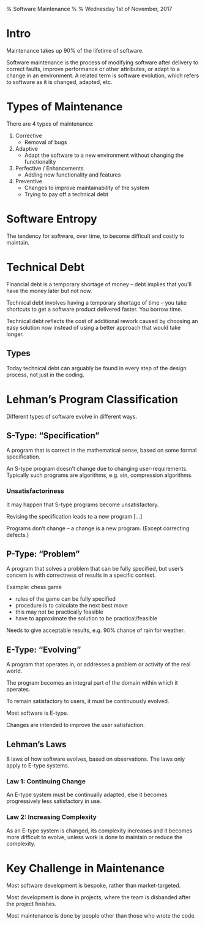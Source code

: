 % Software Maintenance
%
% Wednesday 1st of November, 2017

# Intro

Maintenance takes up 90% of the lifetime of software.

Software maintenance is the process of modifying software after delivery to correct faults, improve performance or other attributes, or adapt to a change in an environment. A related term is software evolution, which refers to software as it is changed, adapted, etc.

# Types of Maintenance

There are 4 types of maintenance:

1. Corrective
    - Removal of bugs
2. Adaptive
    - Adapt the software to a new environment without changing the functionality
3. Perfective / Enhancements
    - Adding new functionality and features
4. Preventive
    - Changes to improve maintainability of the system
    - Trying to pay off a technical debt

# Software Entropy

The tendency for software, over time, to become difficult and costly to maintain.

# Technical Debt

Financial debt is a temporary shortage of money – debt implies that you’ll have the money later but not now.

Technical debt involves having a temporary shortage of time – you take shortcuts to get a software product delivered faster. You borrow time.

Technical debt reflects the cost of additional rework caused by choosing an easy solution now instead of using a better approach that would take longer.

## Types

Today technical debt can arguably be found in every step of the design process, not just in the coding.

# Lehman’s Program Classification

Different types of software evolve in different ways.

## S-Type: “Specification”

A program that is correct in the mathematical sense, based on some formal specification.

An S-type program doesn’t change due to changing user-requirements. Typically such programs are algorithms, e.g. sin, compression algorithms.

### Unsatisfactoriness

It may happen that S-type programs become unsatisfactory.

Revising the specification leads to a new program […]

Programs don’t change – a change is a new program. (Except correcting defects.)

## P-Type: “Problem”

A program that solves a problem that can be fully specified, but user’s concern is with correctness of results in a specific context.

Example: chess game

- rules of the game can be fully specified
- procedure is to calculate the next best move
- this may not be practically feasible
- have to approximate the solution to be practical/feasible

Needs to give acceptable results, e.g. 90% chance of rain for weather.

## E-Type: “Evolving”

A program that operates in, or addresses a problem or activity of the real world.

The program becomes an integral part of the domain within which it operates.

To remain satisfactory to users, it must be continuously evolved.

Most software is E-type.

Changes are intended to improve the user satisfaction.

## Lehman’s Laws

8 laws of how software evolves, based on observations. The laws only apply to E-type systems.

### Law 1: Continuing Change

An E-type system must be continually adapted, else it becomes progressively less satisfactory in use.

### Law 2: Increasing Complexity

As an E-type system is changed, its complexity increases and it becomes more difficult to evolve, unless work is done to maintain or reduce the complexity.

# Key Challenge in Maintenance

Most software development is bespoke, rather than market-targeted.

Most development is done in projects, where the team is disbanded after the project finishes.

Most maintenance is done by people other than those who wrote the code.
